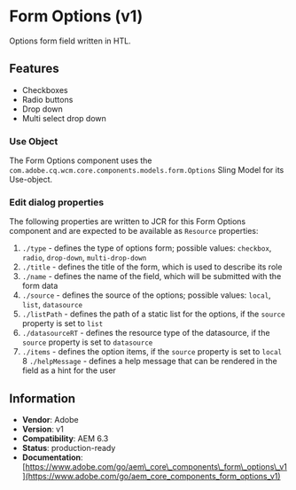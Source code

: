 <!--
Copyright 2017 Adobe Systems Incorporated

Licensed under the Apache License, Version 2.0 (the "License");
you may not use this file except in compliance with the License.
You may obtain a copy of the License at

    http://www.apache.org/licenses/LICENSE-2.0

Unless required by applicable law or agreed to in writing, software
distributed under the License is distributed on an "AS IS" BASIS,
WITHOUT WARRANTIES OR CONDITIONS OF ANY KIND, either express or implied.
See the License for the specific language governing permissions and
limitations under the License.
-->
Form Options (v1)
====
Options form field written in HTL.

## Features
* Checkboxes
* Radio buttons
* Drop down
* Multi select drop down

### Use Object
The Form Options component uses the `com.adobe.cq.wcm.core.components.models.form.Options` Sling Model for its Use-object.

### Edit dialog properties
The following properties are written to JCR for this Form Options component and are expected to be available as `Resource` properties:

1. `./type` - defines the type of options form; possible values: `checkbox`, `radio`, `drop-down`, `multi-drop-down`
2. `./title` - defines the title of the form, which is used to describe its role
3. `./name` - defines the name of the field, which will be submitted with the form data
4. `./source` - defines the source of the options; possible values: `local`, `list`, `datasource`
5. `./listPath` - defines the path of a static list for the options, if the `source` property is set to `list`
6. `./datasourceRT` - defines the resource type of the datasource, if the `source` property is set to `datasource`
7. `./items` - defines the option items, if the `source` property is set to `local`
8 `./helpMessage` - defines a help message that can be rendered in the field as a hint for the user

## Information
* **Vendor**: Adobe
* **Version**: v1
* **Compatibility**: AEM 6.3
* **Status**: production-ready
* **Documentation**: [https://www.adobe.com/go/aem\_core\_components\_form\_options\_v1](https://www.adobe.com/go/aem_core_components_form_options_v1)

